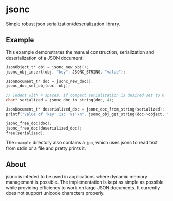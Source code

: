 # jsonc

Simple robust json serialization/deserialization library.

## Example

This example demonstrates the manual construction, serialization and deserialization of a
JSON document:

``` c
JsonObject_t* obj = jsonc_new_obj();
jsonc_obj_insert(obj, "key", JSONC_STRING, "value");

JsonDocument_t* doc = jsonc_new_doc();
jsonc_doc_set_obj(doc, obj);

// Indent with 4 spaces, if compact serialization is desired set to 0
char* serialized = jsonc_doc_to_string(doc, 4);

JsonDocument_t* deserialized_doc = jsonc_doc_from_string(serialized);
printf("Value of 'key' is: '%s'\n", jsonc_obj_get_string(doc->object, "key"));

jsonc_free_doc(doc);
jsonc_free_doc(deserialized_doc);
free(serialized);
```

The `example` directory also contains a `jpp`, which uses jsonc to read text from stdin or a file and 
pretty prints it.

## About

jsonc is inteded to be used in applications where dynamic memory management is possible.
The implementation is kept as simple as possible while providing efficiency to work on large JSON documents.
It currently does not support unicode characters properly.